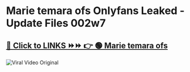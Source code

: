 
 # Marie temara ofs Onlyfans Leaked - Update Files 002w7

## <h2><a href="https://clipsfans.com/Marie_temara_ofs&ref=git">🔗 Click to LINKS ⏩⏩ 👉 🟢 Marie temara ofs </a></h2>

<a href="https://clipsfans.com/Marie_temara_ofs&ref=git" rel="nofollow" data-target="animated-image.originalLink"><img src="https://i.ibb.co.com/xMMVF88/686577567.gif" alt="Viral Video Original" style="max-width: 100%; display: inline-block;" data-target="animated-image.originalImage"></a>

